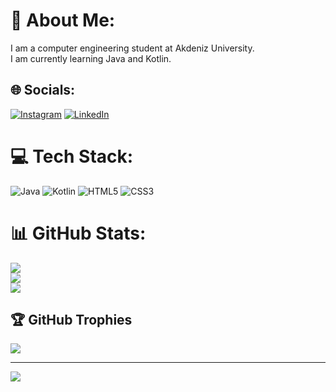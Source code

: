 # 💫 About Me:
I am a computer engineering student at Akdeniz University.<br>I am currently learning Java and Kotlin.


## 🌐 Socials:
[![Instagram](https://img.shields.io/badge/Instagram-%23E4405F.svg?logo=Instagram&logoColor=white)](https://instagram.com/zeyneptanrivermiss) [![LinkedIn](https://img.shields.io/badge/LinkedIn-%230077B5.svg?logo=linkedin&logoColor=white)](https://linkedin.com/in/zeyneptanrivermis) 

# 💻 Tech Stack:
![Java](https://img.shields.io/badge/java-%23ED8B00.svg?style=flat&logo=openjdk&logoColor=white) ![Kotlin](https://img.shields.io/badge/kotlin-%237F52FF.svg?style=flat&logo=kotlin&logoColor=white) ![HTML5](https://img.shields.io/badge/html5-%23E34F26.svg?style=flat&logo=html5&logoColor=white) ![CSS3](https://img.shields.io/badge/css3-%231572B6.svg?style=flat&logo=css3&logoColor=white)
# 📊 GitHub Stats:
![](https://github-readme-stats.vercel.app/api?username=zeyneptanrivermis&theme=material-palenight&hide_border=false&include_all_commits=true&count_private=true)<br/>
![](https://github-readme-streak-stats.herokuapp.com/?user=zeyneptanrivermis&theme=material-palenight&hide_border=false)<br/>
![](https://github-readme-stats.vercel.app/api/top-langs/?username=zeyneptanrivermis&theme=material-palenight&hide_border=false&include_all_commits=true&count_private=true&layout=compact)

## 🏆 GitHub Trophies
![](https://github-profile-trophy.vercel.app/?username=zeyneptanrivermis&theme=material-palenight&no-frame=true&no-bg=false&margin-w=4)

---
[![](https://visitcount.itsvg.in/api?id=zeyneptanrivermis&icon=9&color=10)](https://visitcount.itsvg.in)

<!-- Proudly created with GPRM ( https://gprm.itsvg.in ) -->
